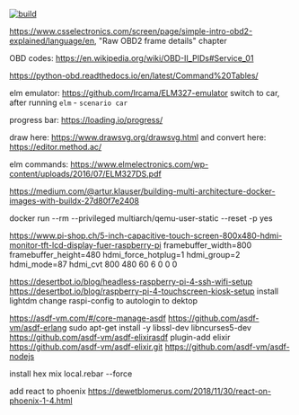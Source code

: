 [![build](https://github.com/pay64k/pi_dash/actions/workflows/build.yml/badge.svg?branch=main)](https://github.com/pay64k/pi_dash/actions/workflows/build.yml)

https://www.csselectronics.com/screen/page/simple-intro-obd2-explained/language/en, "Raw OBD2 frame details" chapter

OBD codes: https://en.wikipedia.org/wiki/OBD-II_PIDs#Service_01

https://python-obd.readthedocs.io/en/latest/Command%20Tables/

elm emulator: https://github.com/Ircama/ELM327-emulator
switch to car, after running `elm` - `scenario car`

progress bar: https://loading.io/progress/

draw here: https://www.drawsvg.org/drawsvg.html and convert here: https://editor.method.ac/

elm commands: https://www.elmelectronics.com/wp-content/uploads/2016/07/ELM327DS.pdf


https://medium.com/@artur.klauser/building-multi-architecture-docker-images-with-buildx-27d80f7e2408

docker run --rm --privileged multiarch/qemu-user-static --reset -p yes

https://www.pi-shop.ch/5-inch-capacitive-touch-screen-800x480-hdmi-monitor-tft-lcd-display-fuer-raspberry-pi
framebuffer_width=800 
framebuffer_height=480 
hdmi_force_hotplug=1 
hdmi_group=2 
hdmi_mode=87 
hdmi_cvt  800  480  60  6  0  0  0 

https://desertbot.io/blog/headless-raspberry-pi-4-ssh-wifi-setup
https://desertbot.io/blog/raspberry-pi-4-touchscreen-kiosk-setup
install lightdm
change raspi-config to autologin to dektop

https://asdf-vm.com/#/core-manage-asdf
https://github.com/asdf-vm/asdf-erlang
    sudo apt-get install -y libssl-dev libncurses5-dev
https://github.com/asdf-vm/asdf-elixirasdf plugin-add elixir https://github.com/asdf-vm/asdf-elixir.git
https://github.com/asdf-vm/asdf-nodejs

install hex
mix local.rebar --force

add react to phoenix https://dewetblomerus.com/2018/11/30/react-on-phoenix-1-4.html
